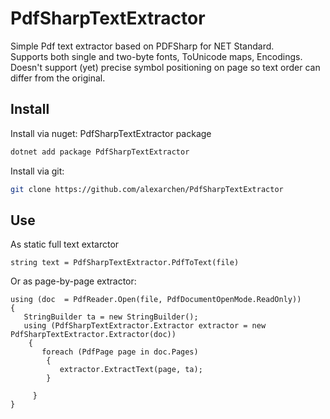 # PdfSharpTextExtractor

Simple Pdf text extractor based on PDFSharp for NET Standard.\
Supports both single and two-byte fonts, ToUnicode maps, Encodings.\
Doesn't support (yet) precise symbol positioning on page so text order can differ from the original.

## Install

Install via nuget: PdfSharpTextExtractor package

```sh
dotnet add package PdfSharpTextExtractor
```

Install via git:

```sh
git clone https://github.com/alexarchen/PdfSharpTextExtractor
```

## Use

As static full text extarctor

```
string text = PdfSharpTextExtractor.PdfToText(file)
```

Or as page-by-page extractor:

```
using (doc  = PdfReader.Open(file, PdfDocumentOpenMode.ReadOnly))
{
   StringBuilder ta = new StringBuilder();
   using (PdfSharpTextExtractor.Extractor extractor = new PdfSharpTextExtractor.Extractor(doc))
	{
	   foreach (PdfPage page in doc.Pages)
		{
		   extractor.ExtractText(page, ta);
		}

	 }
}
```

